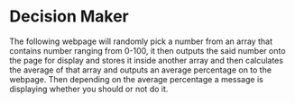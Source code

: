 # Decision Maker

The following webpage will randomly pick a number from an array that contains number ranging from 0-100, it then outputs the said number onto the page for display and stores it inside another array and then calculates the average of that array and outputs an average percentage on to the webpage. Then depending on the average percentage a message is displaying whether you should or not do it.
